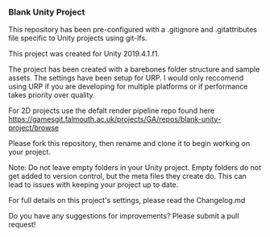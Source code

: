 ### Blank Unity Project ### 

This repository has been pre-configured with a .gitignore and .gitattributes file specific to Unity projects using git-lfs. 

This project was created for Unity 2019.4.1.f1.

The project has been created with a barebones folder structure and sample assets. The settings have been setup for URP. I would only reccomend using URP if you are developing for multiple platforms or if performance takes 
priority over quality.

For 2D projects use the defalt render pipeline repo found here https://gamesgit.falmouth.ac.uk/projects/GA/repos/blank-unity-project/browse

Please fork this repository, then rename and clone it to begin working on your project. 

Note:  Do not leave empty folders in your Unity project.  Empty folders do not get added to version control, but the meta files they create do.  This can lead to issues with keeping your project up to date.

For full details on this project's settings, please read the Changelog.md
 
Do you have any suggestions for improvements? Please submit a pull request!
